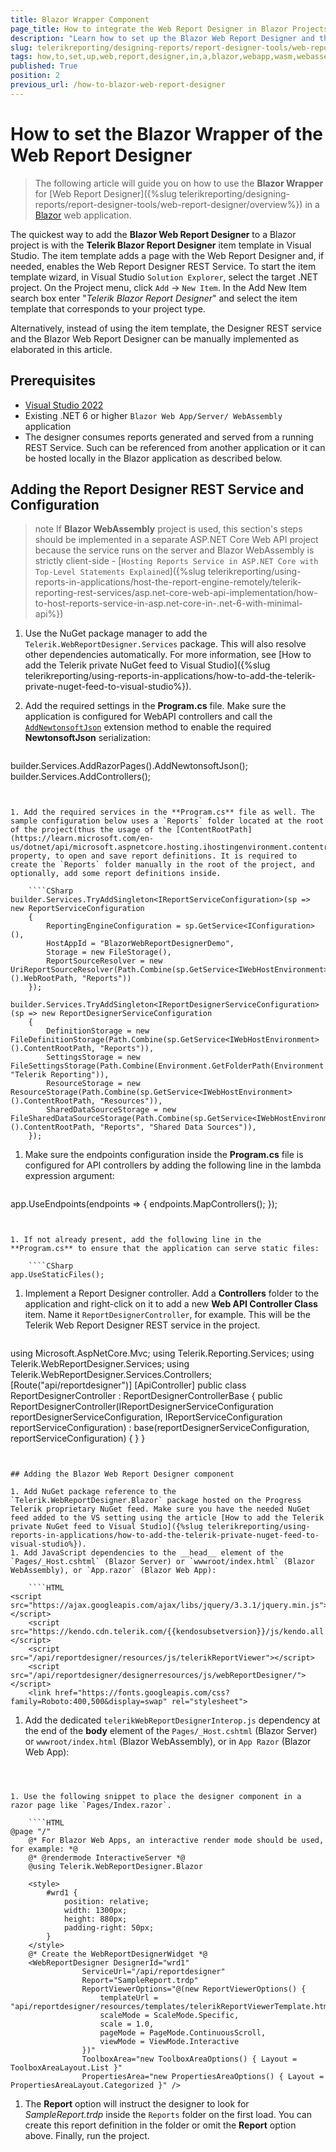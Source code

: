 ```yaml
---
title: Blazor Wrapper Component
page_title: How to integrate the Web Report Designer in Blazor Projects
description: "Learn how to set up the Blazor Web Report Designer and the required REST Services in Blazor applications."
slug: telerikreporting/designing-reports/report-designer-tools/web-report-designer/how-to-set-up-in-blazor-application
tags: how,to,set,up,web,report,designer,in,a,blazor,webapp,wasm,webassembly,server,application
published: True
position: 2
previous_url: /how-to-blazor-web-report-designer
---
```


# How to set the Blazor Wrapper of the Web Report Designer

> The following article will guide you on how to use the **Blazor Wrapper** for [Web Report Designer]({%slug telerikreporting/designing-reports/report-designer-tools/web-report-designer/overview%}) in a [Blazor](https://dotnet.microsoft.com/en-us/apps/aspnet/web-apps/blazor) web application.

The quickest way to add the **Blazor Web Report Designer** to a Blazor project is with the __Telerik Blazor Report Designer__ item template in Visual Studio. The item template adds a page with the Web Report Designer and, if needed, enables the Web Report Designer REST Service. To start the item template wizard, in Visual Studio `Solution Explorer`, select the target .NET project. On the Project menu, click `Add` -> `New Item`. In the Add New Item search box enter "*Telerik Blazor Report Designer*" and select the item template that corresponds to your project type.

Alternatively, instead of using the item template, the Designer REST service and the Blazor Web Report Designer can be manually implemented as elaborated in this article.

## Prerequisites

* [Visual Studio 2022](https://visualstudio.microsoft.com/)
* Existing .NET 6 or higher `Blazor Web App/Server/ WebAssembly` application
* The designer consumes reports generated and served from a running REST Service. Such can be referenced from another application or it can be hosted locally in the Blazor application as described below.

## Adding the Report Designer REST Service and Configuration

>note If **Blazor WebAssembly** project is used, this section's steps should be implemented in a separate ASP.NET Core Web API project because the service runs on the server and Blazor WebAssembly is strictly client-side - [`Hosting Reports Service in ASP.NET Core with Top-Level Statements Explained`]({%slug telerikreporting/using-reports-in-applications/host-the-report-engine-remotely/telerik-reporting-rest-services/asp.net-core-web-api-implementation/how-to-host-reports-service-in-asp.net-core-in-.net-6-with-minimal-api%})

1. Use the NuGet package manager to add the `Telerik.WebReportDesigner.Services` package. This will also resolve other dependencies automatically. For more information, see [How to add the Telerik private NuGet feed to Visual Studio]({%slug telerikreporting/using-reports-in-applications/how-to-add-the-telerik-private-nuget-feed-to-visual-studio%}).
1. Add the required settings in the **Program.cs** file. Make sure the application is configured for WebAPI controllers and call the [`AddNewtonsoftJson`](https://learn.microsoft.com/en-us/dotnet/api/microsoft.extensions.dependencyinjection.newtonsoftjsonmvcbuilderextensions.addnewtonsoftjson) extension method to enable the required **NewtonsoftJson** serialization:

	````CSharp
builder.Services.AddRazorPages().AddNewtonsoftJson();
	builder.Services.AddControllers();
````


1. Add the required services in the **Program.cs** file as well. The sample configuration below uses a `Reports` folder located at the root of the project(thus the usage of the [ContentRootPath](https://learn.microsoft.com/en-us/dotnet/api/microsoft.aspnetcore.hosting.ihostingenvironment.contentrootpath) property, to open and save report definitions. It is required to create the `Reports` folder manually in the root of the project, and optionally, add some report definitions inside.

	````CSharp
builder.Services.TryAddSingleton<IReportServiceConfiguration>(sp => new ReportServiceConfiguration
	{
		ReportingEngineConfiguration = sp.GetService<IConfiguration>(),
		HostAppId = "BlazorWebReportDesignerDemo",
		Storage = new FileStorage(),
		ReportSourceResolver = new UriReportSourceResolver(Path.Combine(sp.GetService<IWebHostEnvironment>().WebRootPath, "Reports"))
	});
	builder.Services.TryAddSingleton<IReportDesignerServiceConfiguration>(sp => new ReportDesignerServiceConfiguration
	{
		DefinitionStorage = new FileDefinitionStorage(Path.Combine(sp.GetService<IWebHostEnvironment>().ContentRootPath, "Reports")),
		SettingsStorage = new FileSettingsStorage(Path.Combine(Environment.GetFolderPath(Environment.SpecialFolder.ApplicationData), "Telerik Reporting")),
		ResourceStorage = new ResourceStorage(Path.Combine(sp.GetService<IWebHostEnvironment>().ContentRootPath, "Resources")),
		SharedDataSourceStorage = new FileSharedDataSourceStorage(Path.Combine(sp.GetService<IWebHostEnvironment>().ContentRootPath, "Reports", "Shared Data Sources")),
	});
````


1. Make sure the endpoints configuration inside the **Program.cs** file is configured for API controllers by adding the following line in the lambda expression argument:

	````CSharp
app.UseEndpoints(endpoints =>
	{
		endpoints.MapControllers();
	});
````


1. If not already present, add the following line in the **Program.cs** to ensure that the application can serve static files: 

	````CSharp
app.UseStaticFiles();
````


1. Implement a Report Designer controller. Add a **Controllers** folder to the application and right-click on it to add a new __Web API Controller Class__ item. Name it `ReportDesignerController`, for example. This will be the Telerik Web Report Designer REST service in the project.

	````CSharp
using Microsoft.AspNetCore.Mvc;
	using Telerik.Reporting.Services;
	using Telerik.WebReportDesigner.Services;
	using Telerik.WebReportDesigner.Services.Controllers;
	[Route("api/reportdesigner")]
	[ApiController]
	public class ReportDesignerController : ReportDesignerControllerBase
	{
		public ReportDesignerController(IReportDesignerServiceConfiguration reportDesignerServiceConfiguration, IReportServiceConfiguration reportServiceConfiguration)
			: base(reportDesignerServiceConfiguration, reportServiceConfiguration)
		{
		}
	}
````


## Adding the Blazor Web Report Designer component

1. Add NuGet package reference to the `Telerik.WebReportDesigner.Blazor` package hosted on the Progress Telerik proprietary NuGet feed. Make sure you have the needed NuGet feed added to the VS setting using the article [How to add the Telerik private NuGet feed to Visual Studio]({%slug telerikreporting/using-reports-in-applications/how-to-add-the-telerik-private-nuget-feed-to-visual-studio%}).
1. Add JavaScript dependencies to the __head__ element of the `Pages/_Host.cshtml` (Blazor Server) or `wwwroot/index.html` (Blazor WebAssembly), or `App.razor` (Blazor Web App):

	````HTML
<script src="https://ajax.googleapis.com/ajax/libs/jquery/3.3.1/jquery.min.js"></script>
	<script src="https://kendo.cdn.telerik.com/{{kendosubsetversion}}/js/kendo.all.min.js"></script>
	<script src="/api/reportdesigner/resources/js/telerikReportViewer"></script>
	<script src="/api/reportdesigner/designerresources/js/webReportDesigner/"></script>
	<link href="https://fonts.googleapis.com/css?family=Roboto:400,500&display=swap" rel="stylesheet">
````


1. Add the dedicated `telerikWebReportDesignerInterop.js` dependency at the end of the __body__ element of the `Pages/_Host.cshtml` (Blazor Server) or `wwwroot/index.html` (Blazor WebAssembly), or in `App Razor` (Blazor Web App):

	````HTML
<script src="_content/Telerik.WebReportDesigner.Blazor/telerikWebReportDesignerInterop.js" defer></script>
````


1. Use the following snippet to place the designer component in a razor page like `Pages/Index.razor`.

	````HTML
@page "/"
	@* For Blazor Web Apps, an interactive render mode should be used, for example: *@
	@* @rendermode InteractiveServer *@
	@using Telerik.WebReportDesigner.Blazor

	<style>
		#wrd1 {
			position: relative;
			width: 1300px;
			height: 880px;
			padding-right: 50px;
		}
	</style>
	@* Create the WebReportDesignerWidget *@
	<WebReportDesigner DesignerId="wrd1"
				ServiceUrl="/api/reportdesigner"
				Report="SampleReport.trdp"
				ReportViewerOptions="@(new ReportViewerOptions() {
					templateUrl = "api/reportdesigner/resources/templates/telerikReportViewerTemplate.html",
					scaleMode = ScaleMode.Specific,
					scale = 1.0,
					pageMode = PageMode.ContinuousScroll,
					viewMode = ViewMode.Interactive
				})"
				ToolboxArea="new ToolboxAreaOptions() { Layout = ToolboxAreaLayout.List }"
				PropertiesArea="new PropertiesAreaOptions() { Layout = PropertiesAreaLayout.Categorized }" />
````


1. The __Report__ option will instruct the designer to look for *SampleReport.trdp* inside the `Reports` folder on the first load. You can create this report definition in the folder or omit the __Report__ option above. Finally, run the project.
